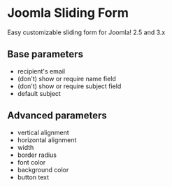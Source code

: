 Joomla Sliding Form
===================

Easy customizable sliding form for Joomla! 2.5 and 3.x

Base parameters
---------------
  - recipient's email
  - (don't) show or require name field
  - (don't) show or require subject field
  - default subject

Advanced parameters
-------------------
  - vertical alignment
  - horizontal alignment
  - width
  - border radius
  - font color
  - background color
  - button text
